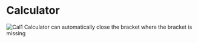 # Calculator
![Cal1](https://github.com/KovacevicAleksa/Calculator/assets/48535139/6c70e527-0703-4f0e-85b9-983780abc1e0)
Calculator can automatically close the bracket where the bracket is missing
